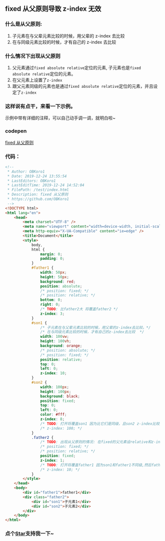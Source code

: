 ## fixed 从父原则导致 z-index 无效

### 什么是从父原则:

1. 子元素在与父辈元素比较的时候，用父辈的 z-index 去比较
2. 在与同级元素比较的时候，才有自己的 z-index 去比较

### 什么情况下出现从父原则

1. 父元素通过`fixed absolute relative`定位的元素, 子元素也是`fixed absolute relative`定位的元素。
2. 在父元素上设置了`z-index`
3. 跟父元素同级的元素也是通过`fixed absolute relative`定位的元素，并且设定了`z-index`

### 这样说有点干，来看一下示例。

示例中带有详细的注释，可以自己动手调一调，就明白啦~

### codepen

[fixed 从父原则](https://codepen.io/OBKoro1/pen/gObWVPE)

### 代码：

```html
<!--
 * Author: OBKoro1
 * Date: 2019-12-24 13:55:54
 * LastEditors: OBKoro1
 * LastEditTime: 2019-12-24 14:52:04
 * FilePath: /test/index.html
 * Description: fixed 从父原则
 * https://github.com/OBKoro1
 -->
<!DOCTYPE html>
<html lang="en">
	<head>
		<meta charset="UTF-8" />
		<meta name="viewport" content="width=device-width, initial-scale=1.0" />
		<meta http-equiv="X-UA-Compatible" content="ie=edge" />
		<title>Document</title>
		<style>
			body,
			html {
				margin: 0;
				padding: 0;
			}
			#father1 {
				width: 50px;
				height: 50px;
				background: red;
				position: absolute;
				/* position: fixed; */
				/* position: relative; */
				bottom: 0;
				right: 0;
				/* TODO: 比father2大 将覆盖father2 */
				z-index: 3;
			}
			#son1 {
				/* 子元素在与父辈元素比较的时候，用父辈的z-index去比较。*/
				/* 在与同级元素比较的时候，才有自己的z-index去比较  */
				width: 100vw;
				height: 100vh;
				background: orange;
				/* position: absolute; */
				/* position: fixed; */
				position: relative;
				top: 0;
				left: 0;
				z-index: 10;
			}
			#son2 {
				width: 100px;
				height: 100px;
				background: black;
				position: fixed;
				top: 0;
				left: 0;
				color: #fff;
				z-index: 8;
				/* TODO: 打开将覆盖son1 因为比它们是同级，且son2 z-index比较大 */
				/* z-index: 100; */
			}
			.father2 {
				/* TODO: 出现从父原则的情况: 在fixed的父元素设relative和z-index */
				/* position: fixed; */
				/* position: relative; */
				position: fixed;
				z-index: 1;
				/* TODO: 打开将覆盖father1 因为son1和father1不同级,然后father2比father1的z-index大 */
				/* z-index: 10; */
			}
		</style>
	</head>
	<body>
		<div id="father1">father1</div>
		<div class="father2">
			<div id="son1">子元素1</div>
			<div id="son2">子元素2</div>
		</div>
	</body>
</html>
```

<!-- 特殊字符串：用于修改/删除markdown的结尾提示语-->

### 点个[Star](https://github.com/OBKoro1/codeBlack)支持我一下~
